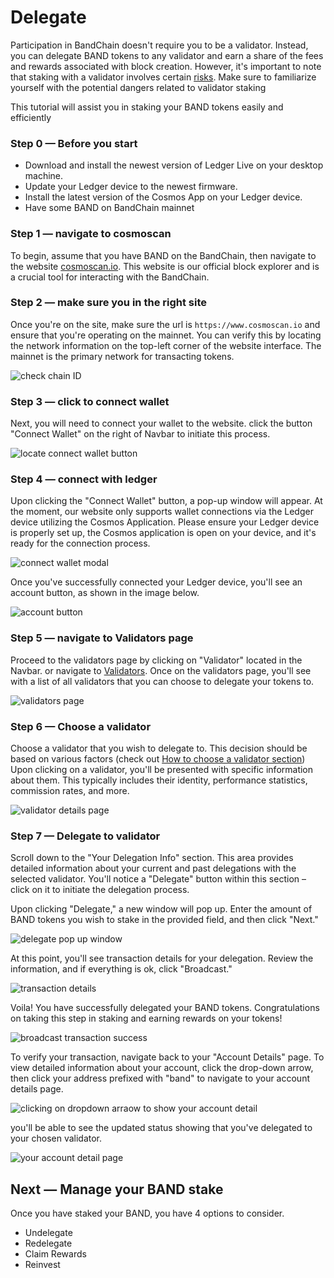 # Delegate

Participation in BandChain doesn't require you to be a validator. Instead, you can delegate BAND tokens to any validator and earn a share of the fees and rewards associated with block creation. However, it's important to note that staking with a validator involves certain [risks](./01-introduction.md#risks-of-slashing). Make sure to familiarize yourself with the potential dangers related to validator staking

This tutorial will assist you in staking your BAND tokens easily and efficiently

### Step 0 — Before you start

- Download and install the newest version of Ledger Live on your desktop machine.
- Update your Ledger device to the newest firmware.
- Install the latest version of the Cosmos App on your Ledger device.
- Have some BAND on BandChain mainnet

### Step 1 — navigate to cosmoscan

To begin, assume that you have BAND on the BandChain, then navigate to the website [cosmoscan.io](https://www.cosmoscan.io). This website is our official block explorer and is a crucial tool for interacting with the BandChain.

### Step 2 — make sure you in the right site

Once you're on the site, make sure the url is `https://www.cosmoscan.io` and ensure that you're operating on the mainnet. You can verify this by locating the network information on the top-left corner of the website interface. The mainnet is the primary network for transacting tokens.

![check chain ID](/img/staking/chain_id.png)

### Step 3 — click to connect wallet

Next, you will need to connect your wallet to the website. click the button "Connect Wallet" on the right of Navbar to initiate this process.

![locate connect wallet button](/img/staking/connect_wallet_button.png)

### Step 4 — connect with ledger

Upon clicking the "Connect Wallet" button, a pop-up window will appear. At the moment, our website only supports wallet connections via the Ledger device utilizing the Cosmos Application. Please ensure your Ledger device is properly set up, the Cosmos application is open on your device, and it's ready for the connection process.

![connect wallet modal](/img/staking/connect_modal.png)

Once you've successfully connected your Ledger device, you'll see an account button, as shown in the image below.

![account button](/img/staking/account_button.png)

### Step 5 — navigate to Validators page

Proceed to the validators page by clicking on "Validator" located in the Navbar. or navigate to [Validators](https://www.cosmoscan.io/validators). Once on the validators page, you'll see with a list of all validators that you can choose to delegate your tokens to.

![validators page](/img/staking/all_validators_page.png)

### Step 6 — Choose a validator

Choose a validator that you wish to delegate to. This decision should be based on various factors (check out [How to choose a validator section](./introduction#how-to-choose-a-validator))
Upon clicking on a validator, you'll be presented with specific information about them. This typically includes their identity, performance statistics, commission rates, and more.

![validator details page](/img/staking/validator_detail.png)

### Step 7 — Delegate to validator

Scroll down to the "Your Delegation Info" section. This area provides detailed information about your current and past delegations with the selected validator. You'll notice a "Delegate" button within this section – click on it to initiate the delegation process.

Upon clicking "Delegate," a new window will pop up. Enter the amount of BAND tokens you wish to stake in the provided field, and then click "Next."

![delegate pop up window](/img/staking/delegate_modal.png)

At this point, you'll see transaction details for your delegation. Review the information, and if everything is ok, click "Broadcast."

![transaction details](/img/staking/transaction_detail.png)

Voila! You have successfully delegated your BAND tokens. Congratulations on taking this step in staking and earning rewards on your tokens!

![broadcast transaction success](/img/staking/transaction_success.png)

To verify your transaction, navigate back to your "Account Details" page. To view detailed information about your account, click the drop-down arrow, then click your address prefixed with "band" to navigate to your account details page.

![clicking on dropdown arraow to show your account detail](/img/staking/expaned_account_button.png)

you'll be able to see the updated status showing that you've delegated to your chosen validator.

![your account detail page](/img/staking/account_details.png)

## Next — Manage your BAND stake

Once you have staked your BAND, you have 4 options to consider.

- Undelegate
- Redelegate
- Claim Rewards
- Reinvest
